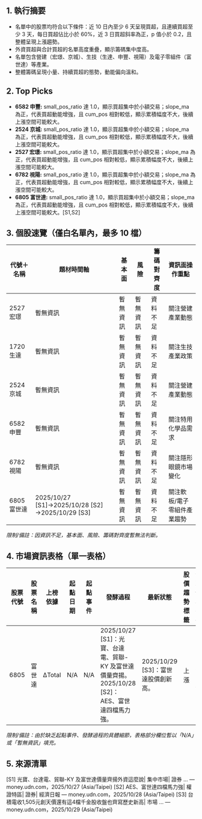 ## 1. 執行摘要
- 名單中的股票均符合以下條件：近 10 日內至少 6 天呈現買超，且連續買超至少 3 天，每日買超佔比小於 60%，近 3 日買超斜率為正，p 值小於 0.2，且整體呈現上漲趨勢。
- 外資買超與合計買超的名單高度重疊，顯示籌碼集中度高。
- 名單包含營建（宏璟、京城）、生技（生達、申豐、視陽）及電子零組件（富世達）等產業。
- 整體籌碼呈現小量、持續買超的態勢，動能偏向溫和。

## 2. Top Picks
- **6582 申豐:** small_pos_ratio 達 1.0，顯示買超集中於小額交易；slope_ma 為正，代表買超動能增強，且 cum_pos 相對較低，顯示累積幅度不大，後續上漲空間可能較大。
- **2524 京城:** small_pos_ratio 達 1.0，顯示買超集中於小額交易；slope_ma 為正，代表買超動能增強，且 cum_pos 相對較低，顯示累積幅度不大，後續上漲空間可能較大。
- **2527 宏璟:** small_pos_ratio 達 1.0，顯示買超集中於小額交易；slope_ma 為正，代表買超動能增強，且 cum_pos 相對較低，顯示累積幅度不大，後續上漲空間可能較大。
- **6782 視陽:** small_pos_ratio 達 1.0，顯示買超集中於小額交易；slope_ma 為正，代表買超動能增強，且 cum_pos 相對較低，顯示累積幅度不大，後續上漲空間可能較大。
- **6805 富世達:** small_pos_ratio 達 1.0，顯示買超集中於小額交易；slope_ma 為正，代表買超動能增強，且 cum_pos 相對較低，顯示累積幅度不大，後續上漲空間可能較大。[S1,S2]

## 3. 個股速覽（僅白名單內，最多 10 檔）

| 代號＋名稱 | 題材時間軸 | 基本面 | 風險 | 籌碼對齊度 | 資訊面操作重點 |
|---------|------|---------|------|------|------|
| 2527 宏璟 | 暫無資訊 | 暫無資訊 | 暫無資訊 | 資料不足 | 關注營建產業動態 |
| 1720 生達 | 暫無資訊 | 暫無資訊 | 暫無資訊 | 資料不足 | 關注生技產業政策 |
| 2524 京城 | 暫無資訊 | 暫無資訊 | 暫無資訊 | 資料不足 | 關注營建產業動態 |
| 6582 申豐 | 暫無資訊 | 暫無資訊 | 暫無資訊 | 資料不足 | 關注特用化學品需求 |
| 6782 視陽 | 暫無資訊 | 暫無資訊 | 暫無資訊 | 資料不足 | 關注隱形眼鏡市場變化 |
| 6805 富世達 | 2025/10/27 [S1]→2025/10/28 [S2] →2025/10/29 [S3]| 暫無資訊 | 暫無資訊 | 資料不足 | 關注軟板/電子零組件產業趨勢 |

*限制/備註：因資訊不足，基本面、風險、籌碼對齊度暫無法判斷。*

## 4. 市場資訊表格（單一表格）

| 股票代號 | 股票名稱 | 上榜依據 | 起點日期 | 起點事件 | 發酵過程 | 最新狀態 | 股價趨勢標籤 | 合理價格參考 | 操作建議 | 上漲潛力判斷 | 資料來源SID |
|---|---|---|---|---|---|---|---|---|---|---|---|
| 6805 | 富世達 | ΔTotal | N/A | N/A | 2025/10/27 [S1]：光寶、台達電、貿聯-KY 及富世達價量齊揚。2025/10/28 [S2]：AES、富世達四檔馬力強。 | 2025/10/29 [S3]：富世達股價創新高。 | 上漲 | 暫無資訊 | 關注題材發酵程度 | 具上漲潛力 | [S1, S2, S3] |

*限制/備註：由於缺乏起點事件、發酵過程的具體細節，表格部分欄位暫以「N/A」或「暫無資訊」填充。*

## 5. 來源清單
[S1] 光寶、台達電、貿聯-KY 及富世達價量齊揚外資這麼說| 集中市場| 證券 ... — money.udn.com，2025/10/27 (Asia/Taipei)
[S2] AES、富世達四檔馬力強| 權證特區| 證券| 經濟日報 — money.udn.com，2025/10/28 (Asia/Taipei)
[S3] 台積電收1,505元創天價還有這4檔千金股收盤也齊寫歷史新高| 市場 ... — money.udn.com，2025/10/29 (Asia/Taipei)

